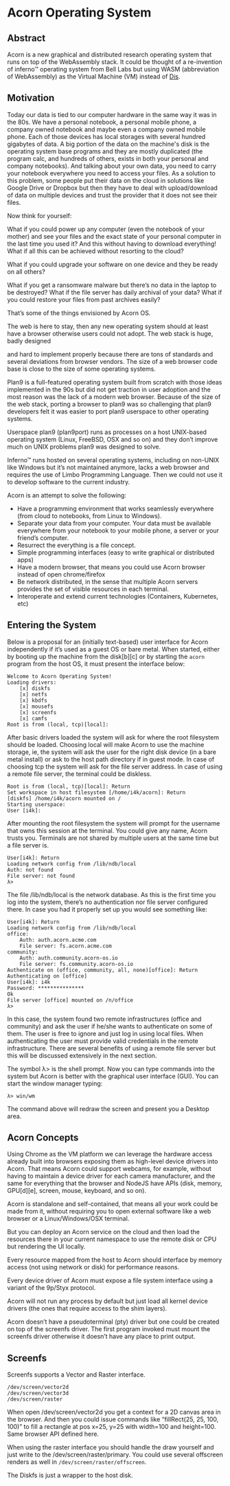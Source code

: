 ﻿# Acorn Operating System

## Abstract

Acorn is a new graphical and distributed research operating system that runs on
top of the WebAssembly stack. It could be thought of a re-invention of inferno™
operating system from Bell Labs but using WASM (abbreviation of WebAssembly)
as the Virtual Machine (VM) instead of [Dis](http://www.vitanuova.com/inferno/papers/dis.html).

## Motivation

Today our data is tied to our computer hardware in the same way it was in the
80s. We have a personal notebook, a personal mobile phone, a company owned
notebook and maybe even a company owned mobile phone. Each of those devices has
local storages with several hundred gigabytes of data. A big portion of the
data on the machine's disk is the operating system base programs and they are
mostly duplicated (the program calc, and hundreds of others, exists in both
your personal and company notebooks). And talking about your own data, you need
to carry your notebook everywhere you need to access your files. As a solution
to this problem, some people put their data on the cloud in solutions like
Google Drive or Dropbox but then they have to deal with upload/download of data
on multiple devices and trust the provider that it does not see their files.

Now think for yourself:

What if you could power up any computer (even the notebook of your mother) and
see your files and the exact state of your personal computer in the last time
you used it? And this without having to download everything! What if all this
can be achieved without resorting to the cloud?

What if you could upgrade your software on one device and they be ready on all others?

What if you get a ransomware malware but there’s no data in the laptop to be
destroyed? What if the file server has daily archival of your data? What if you
could restore your files from past archives easily?

That’s some of the things envisioned by Acorn OS.

The web is here to stay, then any new operating system should at least have a
browser otherwise users could not adopt. The web stack is huge, badly designed

and hard to implement properly because there are tons of standards and several
deviations from browser vendors. The size of a web browser code base is close
to the size of some operating systems.

Plan9 is a full-featured operating system built from scratch with those ideas
implemented in the 90s but did not get traction in user adoption and the most
reason was the lack of a modern web browser. Because of the size of the web
stack, porting a browser to plan9 was so challenging that plan9 developers
felt it was easier to port plan9 userspace to other operating systems.

Userspace plan9 (plan9port) runs as processes on a host UNIX-based operating
system (Linux, FreeBSD, OSX and so on) and they don’t improve much on UNIX
problems plan9 was designed to solve.

Inferno™ runs hosted on several operating systems, including on non-UNIX like
Windows but it’s not maintained anymore, lacks a web browser and requires the
use of Limbo Programming Language. Then we could not use it to develop software
to the current industry.

Acorn is an attempt to solve the following:

* Have a programming environment that works seamlessly everywhere (from cloud
to notebooks, from Linux to Windows).
* Separate your data from your computer. Your data must be available everywhere
from your notebook to your mobile phone, a server or your friend’s computer.
* Resurrect the everything is a file concept.
* Simple programming interfaces (easy to write graphical or distributed apps)
* Have a modern browser, that means you could use Acorn browser instead of open
chrome/firefox
* Be network distributed, in the sense that multiple Acorn servers provides the
set of visible resources in each terminal.
* Interoperate and extend current technologies (Containers, Kubernetes, etc)

## Entering the System

Below is a proposal for an (initially text-based) user interface for Acorn
independently if it’s used as a guest OS or bare metal.
When started, either by booting up the machine from the disk[b][c] or by
starting the `acorn` program from the host OS, it must present the interface
below:

```
Welcome to Acorn Operating System!
Loading drivers:
    [x] diskfs
    [x] netfs
    [x] kbdfs
    [x] mousefs
    [x] screenfs
    [x] camfs
Root is from (local, tcp)[local]:
```

After basic drivers loaded the system will ask for where the root filesystem
should be loaded. Choosing local will make Acorn to use the machine storage,
ie, the system will ask the user for the right disk device (in a bare metal
install) or ask to the host path directory if in guest mode.
In case of choosing tcp the system will ask for the file server address. In
case of using a remote file server, the terminal could be diskless.

```
Root is from (local, tcp)[local]: Return
Set workspace in host filesystem [/home/i4k/acorn]: Return
[diskfs] /home/i4k/acorn mounted on /
Starting userspace:
User [i4k]: 

```

After mounting the root filesystem the system will prompt for the username that
owns this session at the terminal. You could give any name, Acorn trusts you.
Terminals are not shared by multiple users at the same time but a file server
is.

```
User[i4k]: Return
Loading network config from /lib/ndb/local
Auth: not found
File server: not found
λ>
```

The file /lib/ndb/local is the network database. As this is the first time you
log into the system, there’s no authentication nor file server configured
there. In case you had it properly set up you would see something like:

```
User[i4k]: Return
Loading network config from /lib/ndb/local
office:
    Auth: auth.acorn.acme.com
    File server: fs.acorn.acme.com
community:
    Auth: auth.community.acorn-os.io
    File server: fs.community.acorn-os.io
Authenticate on (office, community, all, none)[office]: Return
Authenticating on [office]
User[i4k]: i4k
Password: ***************
Ok
File server [office] mounted on /n/office
λ>
```

In this case, the system found two remote infrastructures (office and
community) and ask the user if he/she wants to authenticate on some of them.
The user is free to ignore and just log in using local files. When
authenticating the user must provide valid credentials in the remote
infrastructure. There are several benefits of using a remote file server but
this will be discussed extensively in the next section.

The symbol λ> is the shell prompt. Now you can type commands into the system
but Acorn is better with the graphical user interface (GUI). You can start the
window manager typing:


```
λ> win/wm
```

The command above will redraw the screen and present you a Desktop area.


## Acorn Concepts


Using Chrome as the VM platform we can leverage the hardware access already
built into browsers exposing them as high-level device drivers into Acorn. That
means Acorn could support webcams, for example, without having to maintain a
device driver for each camera manufacturer, and the same for everything that
the browser and NodeJS have APIs (disk, memory, GPU[d][e], screen, mouse,
keyboard, and so on).

Acorn is standalone and self-contained, that means all your work could be made
from it, without requiring you to open external software like a web browser or
a Linux/Windows/OSX terminal.

But you can deploy an Acorn service on the cloud and then load the resources
there in your current namespace to use the remote disk or CPU but rendering the
UI locally.

Every resource mapped from the host to Acorn should interface by memory access
(not using network or disk) for performance reasons.

Every device driver of Acorn must expose a file system interface using a variant
of the 9p/Styx protocol.

Acorn will not run any process by default but just load all kernel device
drivers (the ones that require access to the shim layers).

Acorn doesn’t have a pseudoterminal (pty) driver but one could be created on
top of the screenfs driver.
The first program invoked must mount the screenfs driver otherwise it doesn’t
have any place to print output.

## Screenfs

Screenfs supports a Vector and Raster interface.

```
/dev/screen/vector2d
/dev/screen/vector3d
/dev/screen/raster
```

When open /dev/screen/vector2d you get a context for a 2D canvas area in the
browser. And then you could issue commands like “fillRect(25, 25, 100, 100)” to
fill a rectangle at pos x=25, y=25 with width=100 and height=100. Same browser
API defined here.

When using the raster interface you should handle the draw yourself and just
write to the /dev/screen/raster/primary. You could use several offscreen
renders as well in `/dev/screen/raster/offscreen`.

The Diskfs is just a wrapper to the host disk.
